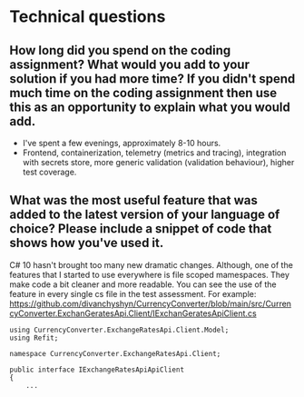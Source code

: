 # Technical questions

## How long did you spend on the coding assignment? What would you add to your solution if you had more time? If you didn't spend much time on the coding assignment then use this as an opportunity to explain what you would add.

* I've spent a few evenings, approximately 8-10 hours. 
* Frontend, containerization, telemetry (metrics and tracing), integration with secrets store, more generic validation (validation behaviour), higher test coverage.

## What was the most useful feature that was added to the latest version of your language of choice? Please include a snippet of code that shows how you've used it.

C# 10 hasn't brought too many new dramatic changes. Although, one of the features that I started to use everywhere is file scoped mamespaces. They make code a bit cleaner and more readable. You can see the use of the feature in every single cs file in the test assessment. For example: 
https://github.com/divanchyshyn/CurrencyConverter/blob/main/src/CurrencyConverter.ExchanGeratesApi.Client/IExchanGeratesApiClient.cs
```
using CurrencyConverter.ExchangeRatesApi.Client.Model;
using Refit;

namespace CurrencyConverter.ExchangeRatesApi.Client;

public interface IExchangeRatesApiApiClient
{
    ...
```